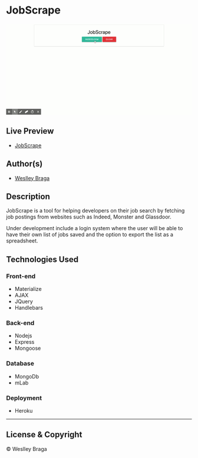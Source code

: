 # JobScrape

![JobScrape](jobScrape.gif)

## Live Preview

-   [JobScrape](https://jobscrape.herokuapp.com/)

## Author(s)

-   [Weslley Braga](https://github.com/wesbragagt)

## Description

JobScrape is a tool for helping developers on their job search by fetching job postings from websites such as Indeed, Monster and Glassdoor.

Under development include a login system where the user will be able to have their own list of jobs saved and the option to export the list as a spreadsheet.

## Technologies Used

### Front-end

-   Materialize
-   AJAX
-   JQuery
-   Handlebars

### Back-end

-   Nodejs
-   Express
-   Mongoose

### Database

-   MongoDb
-   mLab

### Deployment

-   Heroku

---

## License & Copyright

© Weslley Braga
